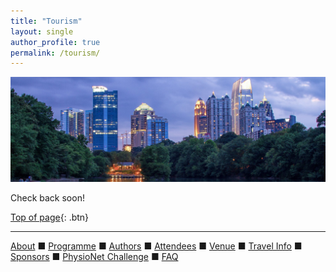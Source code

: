 ```yaml
---
title: "Tourism"
layout: single
author_profile: true
permalink: /tourism/
---
```

![Piedmont Park](/assets/img/piedmont_park.jpg)

<a name="top"></a>

Check back soon!

[Top of page](#top){: .btn}

---

[About](../about/) &#9632; [Programme](../programme/) &#9632; [Authors](../authors) &#9632; [Attendees](../attendees/) &#9632; [Venue](../venue/) &#9632; [Travel Info](../travel) &#9632;  [Sponsors](../sponsors/) &#9632; [PhysioNet Challenge](../challenge/) &#9632; [FAQ](../faq/)
